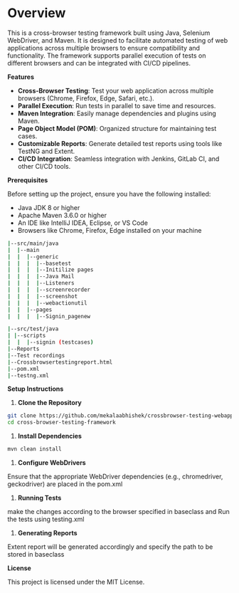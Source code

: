 # **Overview**

This is a cross-browser testing framework built using Java, Selenium WebDriver, and Maven. It is designed to facilitate automated testing of web applications across multiple browsers to ensure compatibility and functionality. The framework supports parallel execution of tests on different browsers and can be integrated with CI/CD pipelines.

**Features**

- **Cross-Browser Testing**: Test your web application across multiple browsers (Chrome, Firefox, Edge, Safari, etc.).
- **Parallel Execution**: Run tests in parallel to save time and resources.
- **Maven Integration**: Easily manage dependencies and plugins using Maven.
- **Page Object Model (POM)**: Organized structure for maintaining test cases.
- **Customizable Reports**: Generate detailed test reports using tools like TestNG and Extent.
- **CI/CD Integration**: Seamless integration with Jenkins, GitLab CI, and other CI/CD tools.

**Prerequisites**

Before setting up the project, ensure you have the following installed:

- Java JDK 8 or higher
- Apache Maven 3.6.0 or higher
- An IDE like IntelliJ IDEA, Eclipse, or VS Code
- Browsers like Chrome, Firefox, Edge installed on your machine

```bash
|--src/main/java
|  |--main
|  |  |--generic
|  |  |  |--basetest
|  |  |  |--Initilize pages
|  |  |  |--Java Mail
|  |  |  |--Listeners
|  |  |  |--screenrecorder
|  |  |  |--screenshot
|  |  |  |--webactionutil
|  |  |--pages
|  |  |  |--Signin_pagenew

|--src/test/java
| |--scripts
|  |  |--signin (testcases)
|--Reports
|--Test recordings
|--Crossbrowsertestingreport.html
|--pom.xml
|--testng.xml

```

**Setup Instructions**

1. **Clone the Repository**

```bash
git clone https://github.com/mekalaabhishek/crossbrowser-testing-webapp.git
cd cross-browser-testing-framework
```

1. **Install Dependencies**

```bash
mvn clean install
```

1. **Configure WebDrivers**

Ensure that the appropriate WebDriver dependencies (e.g., chromedriver, geckodriver) are placed in the pom.xml

1. **Running Tests**

make the changes according to the browser specified in baseclass and Run the tests using testing.xml

1. **Generating Reports**

Extent report will be generated accordingly and specify the path to be stored in baseclass

**License**

This project is licensed under the MIT License.
